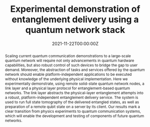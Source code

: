 ---
title: 'Experimental demonstration of entanglement delivery using a quantum network stack'

# Authors
# If you created a profile for a user (e.g. the default `admin` user), write the username (folder name) here
# and it will be replaced with their full name and linked to their profile.
authors:
  - admin
  - Carlo Delle Donne
  - Ingmar te Raa
  - Bart van der Vecht
  - Matthew Skrzypczyk
  - Guilherme Ferreira
  - Lisa de Kluijver
  - Arian J. Stolk
  - Sophie L. N. Hermans
  - Przemysław Pawełczak
  - Wojciech Kozlowski
  - Ronald Hanson
  - Stephanie Wehner 

# Author notes (optional)
author_notes:
  - 'These authors contributed equally'
  - 'These authors contributed equally'

date: '2021-11-22T00:00:00Z'
doi: 'https://doi.org/10.48550/arXiv.2111.11332'

# Schedule page publish date (NOT publication's date).
publishDate: '2021-11-22T00:00:00Z'

# Publication type.
# Legend: 0 = Uncategorized; 1 = Conference paper; 2 = Journal article;
# 3 = Preprint / Working Paper; 4 = Report; 5 = Book; 6 = Book section;
# 7 = Thesis; 8 = Patent
publication_types: ['3']

# Publication name and optional abbreviated publication name.
publication: arXiv
publication_short: arXiv

abstract: >-
  Scaling current quantum communication demonstrations to a large-scale quantum network will require not only advancements in quantum hardware capabilities, but also robust control of such devices to bridge the gap to user demand. Moreover, the abstraction of tasks and services offered by the quantum network should enable platform-independent applications to be executed without knowledge of the underlying physical implementation. Here we experimentally demonstrate, using remote solid-state quantum network nodes, a link layer and a physical layer protocol for entanglement-based quantum networks. The link layer abstracts the physical-layer entanglement attempts into a robust, platform-independent entanglement delivery service. The system is used to run full state tomography of the delivered entangled states, as well as preparation of a remote qubit state on a server by its client. Our results mark a clear transition from physics experiments to quantum communication systems, which will enable the development and testing of components of future quantum networks.

# Summary. An optional shortened abstract.
#summary: Lorem ipsum dolor sit amet, consectetur adipiscing elit. Duis posuere tellus ac convallis placerat. Proin tincidunt magna sed ex sollicitudin condimentum.

tags: []

# Display this page in the Featured widget?
featured: true

# Custom links (uncomment lines below)
# links:
# - name: Custom Link
#   url: http://example.org

url_pdf: 'https://arxiv.org/pdf/2111.11332'
url_code: 'https://doi.org/10.4121/16912522.v1'
url_dataset: 'https://doi.org/10.4121/16912522.v1'
# url_poster: ''
# url_project: ''
# url_slides: ''
# url_source: ''
# url_video: 'https://www.youtube.com/watch?v=DRGT5ZgGrEc'

# Featured image
# To use, add an image named `featured.jpg/png` to your page's folder.
image:
  caption: 'A diagram illustrating the quantum network stack architecture.'
  focal_point: ''
  preview_only: false

# Associated Projects (optional).
#   Associate this publication with one or more of your projects.
#   Simply enter your project's folder or file name without extension.
#   E.g. `internal-project` references `content/project/internal-project/index.md`.
#   Otherwise, set `projects: []`.
# projects:
#   - example

# Slides (optional).
#   Associate this publication with Markdown slides.
#   Simply enter your slide deck's filename without extension.
#   E.g. `slides: "example"` references `content/slides/example/index.md`.
#   Otherwise, set `slides: ""`.
# slides: example
---
